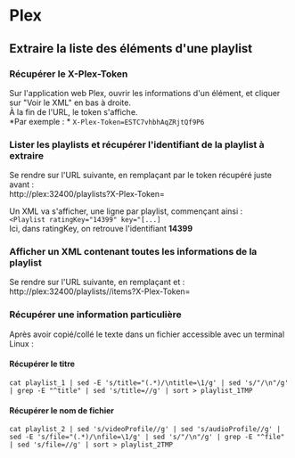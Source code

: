 # Plex

## Extraire la liste des éléments d'une playlist

### Récupérer le X-Plex-Token  
Sur l'application web Plex, ouvrir les informations d'un élément, et cliquer sur "Voir le XML" en bas à droite.  
À la fin de l'URL, le token s'affiche.   
*Par exemple : *
`X-Plex-Token=ESTC7vhbhAqZRjtQf9P6`  

### Lister les playlists et récupérer l'identifiant de la playlist à extraire  
Se rendre sur l'URL suivante, en remplaçant <X-Plex-Token> par le token récupéré juste avant :  
http://plex:32400/playlists?X-Plex-Token=<X-Plex-Token>  

Un XML va s'afficher, une ligne par playlist, commençant ainsi :  
`<Playlist ratingKey="14399" key="[...]`  
Ici, dans ratingKey, on retrouve l'identifiant **14399**  

### Afficher un XML contenant toutes les informations de la playlist  
Se rendre sur l'URL suivante, en remplaçant <X-Plex-Token> et <ID-playlist> : 
http://plex:32400/playlists/<ID-playlist>/items?X-Plex-Token=<X-Plex-Token>  

### Récupérer une information particulière  

Après avoir copié/collé le texte dans un fichier accessible avec un terminal Linux :  

#### Récupérer le titre  
`cat playlist_1 | sed -E 's/title="(.*)/\ntitle=\1/g' | sed 's/"/\n"/g' | grep -E "^title" | sed 's/title=//g' | sort > playlist_1TMP`

#### Récupérer le nom de fichier  
`cat playlist_2 | sed 's/videoProfile//g' | sed 's/audioProfile//g' | sed -E 's/file="(.*)/\nfile=\1/g' | sed 's/"/\n"/g' | grep -E "^file" | sed 's/file=//g' | sort > playlist_2TMP`